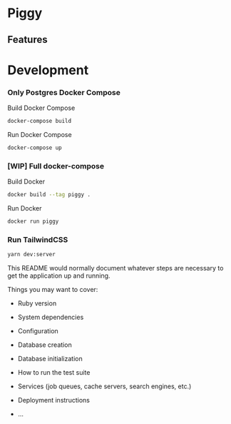 # Piggy 

## Features

# Development

### Only Postgres Docker Compose
Build Docker Compose
```bash
docker-compose build
```

Run Docker Compose
```bash
docker-compose up
```
### [WIP] Full docker-compose

Build Docker
```bash
docker build --tag piggy .
```

Run Docker
```bash
docker run piggy 
```

### Run TailwindCSS
```bash
yarn dev:server
```

This README would normally document whatever steps are necessary to get the
application up and running.

Things you may want to cover:

* Ruby version

* System dependencies

* Configuration

* Database creation

* Database initialization

* How to run the test suite

* Services (job queues, cache servers, search engines, etc.)

* Deployment instructions

* ...
